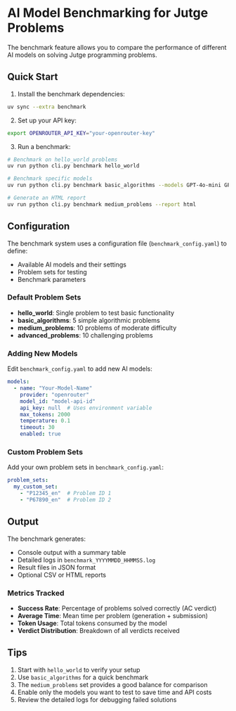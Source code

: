 # AI Model Benchmarking for Jutge Problems

The benchmark feature allows you to compare the performance of different AI models on solving Jutge programming problems.

## Quick Start

1. Install the benchmark dependencies:
```bash
uv sync --extra benchmark
```

2. Set up your API key:
```bash
export OPENROUTER_API_KEY="your-openrouter-key"
```

3. Run a benchmark:
```bash
# Benchmark on hello_world problems
uv run python cli.py benchmark hello_world

# Benchmark specific models
uv run python cli.py benchmark basic_algorithms --models GPT-4o-mini GPT-4o

# Generate an HTML report
uv run python cli.py benchmark medium_problems --report html
```

## Configuration

The benchmark system uses a configuration file (`benchmark_config.yaml`) to define:
- Available AI models and their settings
- Problem sets for testing
- Benchmark parameters

### Default Problem Sets

- **hello_world**: Single problem to test basic functionality
- **basic_algorithms**: 5 simple algorithmic problems
- **medium_problems**: 10 problems of moderate difficulty
- **advanced_problems**: 10 challenging problems

### Adding New Models

Edit `benchmark_config.yaml` to add new AI models:

```yaml
models:
  - name: "Your-Model-Name"
    provider: "openrouter"
    model_id: "model-api-id"
    api_key: null  # Uses environment variable
    max_tokens: 2000
    temperature: 0.1
    timeout: 30
    enabled: true
```

### Custom Problem Sets

Add your own problem sets in `benchmark_config.yaml`:

```yaml
problem_sets:
  my_custom_set:
    - "P12345_en"  # Problem ID 1
    - "P67890_en"  # Problem ID 2
```

## Output

The benchmark generates:
- Console output with a summary table
- Detailed logs in `benchmark_YYYYMMDD_HHMMSS.log`
- Result files in JSON format
- Optional CSV or HTML reports

### Metrics Tracked

- **Success Rate**: Percentage of problems solved correctly (AC verdict)
- **Average Time**: Mean time per problem (generation + submission)
- **Token Usage**: Total tokens consumed by the model
- **Verdict Distribution**: Breakdown of all verdicts received

## Tips

1. Start with `hello_world` to verify your setup
2. Use `basic_algorithms` for a quick benchmark
3. The `medium_problems` set provides a good balance for comparison
4. Enable only the models you want to test to save time and API costs
5. Review the detailed logs for debugging failed solutions 